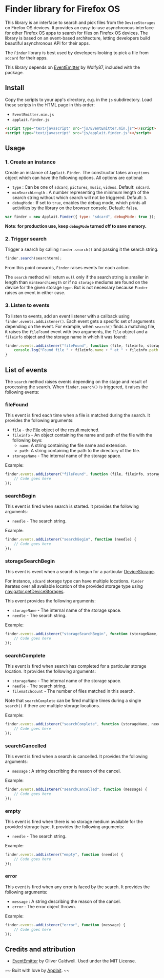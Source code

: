 # Finder library for Firefox OS

This library is an interface to search and pick files from the `DeviceStorages` on Firefox OS devices. It provides an easy-to-use asynchronous interface for other Firefox OS apps to search for files on Firefox OS devices. The library is based on an event-based architecture, letting developers build beautiful asynchronous API for their apps.

The `Finder` library is best used by developers looking to pick a file from `sdcard` for their apps.

This library depends on [EventEmitter](https://github.com/Wolfy87/EventEmitter) by Wolfy87, included with the package.

## Install

Copy the scripts to your app's directory, e.g. in the `js` subdirectory. Load these scripts in the HTML page in this order:

 - `EventEmitter.min.js`
 - `applait.finder.js`

```html
<script type="text/javascript" src="js/EventEmitter.min.js"></script>
<script type="text/javascript" src="js/applait.finder.js"></script>
```

## Usage

### 1. Create an instance

Create an instance of `Applait.Finder`. The constructor takes an `options` object which can have the following options. All options are optional:

 - `type` : Can be one of `sdcard`, `pictures`, `music`, `videos`. Default: `sdcard`.
 - `minSearchLength` : A number representing the minimum length of the search string without which search will not be triggered. Default: `3`.
 - `debugMode` : If set to `true`, enables the debug mode, which prints all activities by the library on the browser console. Default: `false`.

```js
var finder = new Applait.Finder({ type: "sdcard", debugMode: true });
```

**Note: for production use, keep `debugMode` turned off to save memory.**

### 2. Trigger search

Trigger a search by calling `finder.search()` and passing it the search string.

```js
finder.search(searchterm);
```

From this point onwards, `Finder` raises events for each action.

The `search` method will return `null` only if the search string is smaller in length than `minSearchLength` or if no `storage` mediums are found on the device for the given storage `type`. But is not necessary because `Finder` raises an event in either case.


### 3. Listen to events

To listen to events, add an event listener with a callback using `finder.events.addListener()`. Each event gets a specific set of arguments depending on the event. For example, when `search()` finds a matching file, it raises the `fileFound` event with two arguments, the `File` object and a `fileinfo` object and the storage name in which it was found:

```js
finder.events.addListener("fileFound", function (file, fileinfo, storageName) {
    console.log("Found file " + fileinfo.name + " at " + fileinfo.path + " in " + storageName, file);
}
```

## List of events

The `search` method raises events depending on the stage and result of processing the search. When `finder.search()` is triggered, it raises the following events:

### fileFound

This event is fired each time when a file is matched during the search. It provides the following arguments:

 - `file` - the [File](https://developer.mozilla.org/en-US/docs/Web/API/File) object of the result matched.
 - `fileinfo` - An object containing the name and path of the file with the following keys:
     - `name`: A string containing the file name and extension.
     - `path`: A string containing the path to the directory of the file.
 - `storageName` - The internal name of the storage space.

Example:

```js
finder.events.addListener("fileFound", function (file, fileinfo, storageName) {
    // Code goes here
});
```

### searchBegin

This event is fired when search is started. It provides the following arguments:

 - `needle` - The search string.

Example:

```js
finder.events.addListener("searchBegin", function (needle) {
    // Code goes here
});
```

### storageSearchBegin

This event is event when a search is begun for a particular [DeviceStorage](https://developer.mozilla.org/en-US/docs/Web/API/DeviceStorage).

For instance, `sdcard` storage type can have multiple locations. `Finder` iterates over all available location of the provided storage type using [navigator.getDeviceStorages](https://developer.mozilla.org/en-US/docs/Web/API/Navigator.getDeviceStorages).

This event provides the following arguments:

 - `storageName` - The internal name of the storage space.
 - `needle` - The search string.

Example:

```js
finder.events.addListener("storageSearchBegin", function (storageName, needle) {
    // Code goes here
});
```

### searchComplete

This event is fired when search has completed for a particular storage location. It provides the following arguments:

 - `storageName` - The internal name of the storage space.
 - `needle` - The search string.
 - `filematchcount` - The number of files matched in this search.

Note that `searchComplete` can be fired multiple times during a single `search()` if there are multiple storage locations.

Example:

```js
finder.events.addListener("searchComplete", function (storageName, needle, filematchcount) {
    // Code goes here
});
```

### searchCancelled

This event is fired when a search is cancelled. It provides the following arguments:

 - `message` : A string describing the reason of the cancel.

Example:

```js
finder.events.addListener("searchCancelled", function (message) {
    // Code goes here
});
```

### empty

This event is fired when there is no storage medium available for the provided storage type. It provides the following arguments:

 - `needle` - The search string.

Example:

```js
finder.events.addListener("empty", function (needle) {
    // Code goes here
});
```

### error

This event is fired when any error is faced by the search. It provides the following arguments:

 - `message` : A string describing the reason of the cancel.
 - `error` : The error object thrown.

Example:

```js
finder.events.addListener("error", function (message) {
    // Code goes here
});
```

## Credits and attribution

 - [EventEmitter](https://github.com/Wolfy87/EventEmitter) by Oliver Caldwell. Used under the MIT License.


 ~~ Built with love by [Applait](http://applait.com). ~~
